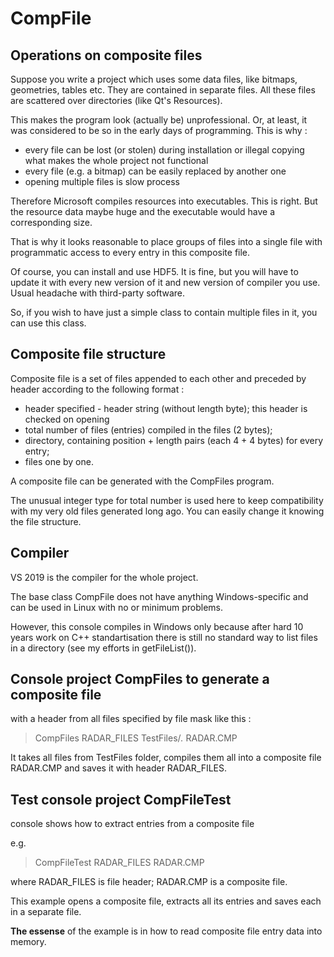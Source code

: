 # CompFile

  Operations on composite files
  -----------------------------

  Suppose you write a project which uses some data files, like bitmaps, 
geometries, tables etc. They are contained in separate files. All these files
are scattered over directories (like Qt's Resources).

  This makes the program look (actually be) unprofessional. Or, at least, it was 
considered to be so in the early days of programming. This is why :
  - every file can be lost (or stolen) during installation or illegal copying 
what makes the whole project not functional
  - every file (e.g. a bitmap) can be easily replaced by another one
  - opening multiple files is slow process

  Therefore Microsoft compiles resources into executables. This is right. But 
the resource data maybe huge and the executable would have a corresponding size.

  That is why it looks reasonable to place groups of files into a single file with
programmatic access to every entry in this composite file.

  Of course, you can install and use HDF5. It is fine, but you will have
to update it with every new version of it and new version of compiler you use.
Usual headache with third-party software.

  So, if you wish to have just a simple class to contain multiple files in it, 
you can use this class.

  Composite file structure
  ------------------------
  
  Composite file is a set of files appended to each other and preceded
by header according to the following format :

  - header specified - header string (without length byte); this header is 
checked on opening
  - total number of files (entries) compiled in the files (2 bytes);
  - directory, containing position + length pairs (each 4 + 4 bytes) for every entry;
  - files one by one.

  A composite file can be generated with the CompFiles program.

  The unusual integer type for total number is used here to keep compatibility 
with my very old files generated long ago. You can easily change it knowing the
file structure.

  Compiler
  --------
  VS 2019 is the compiler for the whole project.

  The base class CompFile does not have anything Windows-specific and can be
used in Linux with no or minimum problems. 

  However, this console compiles in Windows only because after hard 10 years work 
on C++ standartisation there is still no standard way to list files in a 
directory (see my efforts in getFileList()).

  Console project CompFiles to generate a composite file
  ------------------------------------------------------
with a header from all files specified by file mask like this :

>CompFiles RADAR_FILES TestFiles/*.* RADAR.CMP

  It takes all files from TestFiles folder, compiles them all into a
composite file RADAR.CMP and saves it with header RADAR_FILES.

  Test console project CompFileTest
  ---------------------------------

console shows how to extract entries from a composite file

e.g.
  > CompFileTest RADAR_FILES RADAR.CMP

where RADAR_FILES is file header; RADAR.CMP is a composite file.

  This example opens a composite file, extracts all its entries and saves 
each in a separate file.

  <B>The essense</B> of the example is in how to read composite file 
entry data into memory.
